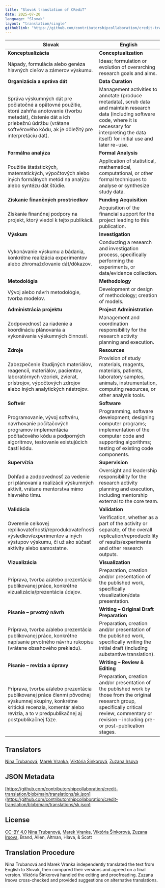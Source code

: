 ```yaml
---
title: "Slovak translation of CRediT"
date: 2025-07-20
language: "Slovak"
layout: "translation/single"
githublink: "https://github.com/contributorshipcollaboration/credit-translation/blob/main/translations/sk.json"
---
```


| Slovak | English |
| --- | --- |
| **Konceptualizácia** | **Conceptualization** |
| Nápady, formulácia alebo genéza hlavných cieľov a zámerov výskumu. | Ideas; formulation or evolution of overarching research goals and aims. |
| **Organizácia a správa dát** | **Data Curation** |
| Správa výskumných dát pre počiatočné a opätovné použitie, ktorá zahŕňa anotovanie (tvorbu metadát), čistenie dát a ich priebežnú údržbu (vrátane softvérového kódu, ak je dôležitý pre interpretáciu dát). | Management activities to annotate (produce metadata), scrub data and maintain research data (including software code, where it is necessary for interpreting the data itself) for initial use and later re-use. |
| **Formálna analýza** | **Formal Analysis** |
| Použitie štatistických, matematických, výpočtových alebo iných formálnych metód na analýzu alebo syntézu dát štúdie. | Application of statistical, mathematical, computational, or other formal techniques to analyse or synthesize study data. |
| **Získanie finančných prostriedkov** | **Funding Acquisition** |
| Získanie finančnej podpory na projekt, ktorý viedol k tejto publikácii. | Acquisition of the financial support for the project leading to this publication. |
| **Výskum** | **Investigation** |
| Vykonávanie výskumu a bádania, konkrétne realizácia experimentov alebo zhromažďovanie dát/dôkazov. | Conducting a research and investigation process, specifically performing the experiments, or data/evidence collection. |
| **Metodológia** | **Methodology** |
| Vývoj alebo návrh metodológie, tvorba modelov. | Development or design of methodology; creation of models. |
| **Administrácia projektu** | **Project Administration** |
| Zodpovednosť za riadenie a koordináciu plánovania a vykonávania výskumných činností. | Management and coordination responsibility for the research activity planning and execution. |
| **Zdroje** | **Resources** |
| Zabezpečenie študijných materiálov, reagencií, materiálov, pacientov, laboratórnych vzoriek, zvierat, prístrojov, výpočtových zdrojov alebo iných analytických nástrojov. | Provision of study materials, reagents, materials, patients, laboratory samples, animals, instrumentation, computing resources, or other analysis tools. |
| **Softvér** | **Software** |
| Programovanie, vývoj softvéru, navrhovanie počítačových programov implementácia počítačového kódu a podporných algoritmov, testovanie existujúcich častí kódu. | Programming, software development; designing computer programs; implementation of the computer code and supporting algorithms; testing of existing code components. |
| **Supervízia** | **Supervision** |
| Dohľad a zodpovednosť za vedenie pri plánovaní a realizácii  výskumných aktivít, vrátane mentorstva mimo hlavného tímu. | Oversight and leadership responsibility for the research activity planning and execution, including mentorship external to the core team. |
| **Validácia** | **Validation** |
| Overenie celkovej replikovateľnosti/reprodukovateľnosti výsledkov/experimentov a iných výstupov výskumu, či už ako súčasť aktivity alebo samostatne. | Verification, whether as a part of the activity or separate, of the overall replication/reproducibility of results/experiments and other research outputs. |
| **Vizualizácia** | **Visualization** |
| Príprava, tvorba a/alebo prezentácia publikovanej práce, konkrétne vizualizácia/prezentácia údajov. | Preparation, creation and/or presentation of the published work, specifically visualization/data presentation. |
| **Písanie – prvotný návrh** | **Writing – Original Draft Preparation** |
| Príprava, tvorba a/alebo prezentácia publikovanej práce, konkrétne napísanie prvotného návrhu rukopisu (vrátane obsahového prekladu). | Preparation, creation and/or presentation of the published work, specifically writing the initial draft (including substantive translation). |
| **Písanie –  revízia a úpravy** | **Writing – Review & Editing** |
| Príprava, tvorba a/alebo prezentácia publikovanej práce členmi pôvodnej výskumnej skupiny, konkrétne kritická recenzia, komentár alebo revízia, a to v predpublikačnej aj postpublikačnej fáze. | Preparation, creation and/or presentation of the published work by those from the original research group, specifically critical review, commentary or revision – including pre- or post-publication stages. |

## Translators

[Nina  Trubanová](https://orcid.org/0000-0001-8156-3304), [Marek  Vranka](https://orcid.org/0000-0003-3413-9062), [Viktória  Šinkorová](https://orcid.org/0009-0009-6534-8861), [Zuzana  Irsova](https://orcid.org/0000-0002-0753-8124)

## JSON Metadata

[https://github.com/contributorshipcollaboration/credit-translation/blob/main/translations/sk.json](https://github.com/contributorshipcollaboration/credit-translation/blob/main/translations/sk.json)

## License

[CC-BY 4.0](https://creativecommons.org/licenses/by/4.0/) [Nina  Trubanová](https://orcid.org/0000-0001-8156-3304), [Marek  Vranka](https://orcid.org/0000-0003-3413-9062), [Viktória  Šinkorová](https://orcid.org/0009-0009-6534-8861), [Zuzana  Irsova](https://orcid.org/0000-0002-0753-8124), Brand, Allen, Altman, Hlava, & Scott

## Translation Procedure

Nina Trubanová and Marek Vranka independently translated the text from English to Slovak, then compared their versions and agreed on a final version. Viktória Šinkorová handled the editing and proofreading. Zuzana Irsova cross-checked and provided suggestions on alternative translations.
